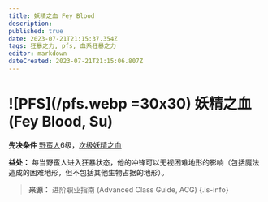 ```yaml
---
title: 妖精之血 Fey Blood
description: 
published: true
date: 2023-07-21T21:15:37.354Z
tags: 狂暴之力, pfs, 血系狂暴之力
editor: markdown
dateCreated: 2023-07-21T21:15:06.807Z
---
```


# ![PFS](/pfs.webp =30x30) 妖精之血 (Fey Blood, Su)

**先决条件** [野蛮人](/野蛮人)6级，[次级妖精之血](/狂暴之力/次级妖精之血)

**益处：** 每当野蛮人进入狂暴状态，他的冲锋可以无视困难地形的影响（包括魔法造成的困难地形，但不包括其他生物占据的地形）。

> **来源：** 进阶职业指南 (Advanced Class Guide, ACG)
{.is-info}